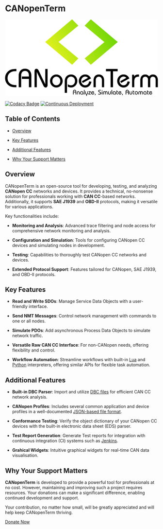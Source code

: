 # CANopenTerm

[![CANopenTerm](https://raw.githubusercontent.com/CANopenTerm/CANopenTerm/main/media/logo.svg)](https://raw.githubusercontent.com/CANopenTerm/CANopenTerm/main/media/logo.svg?raw=true "CANopenTerm")

[![Codacy Badge](https://app.codacy.com/project/badge/Grade/d0b16a90be6d4a59beafcabd727b2a2f)](https://app.codacy.com/gh/CANopenTerm/CANopenTerm/dashboard?utm_source=gh&utm_medium=referral&utm_content=&utm_campaign=Badge_grade)
[![Continuous Deployment](https://github.com/CANopenTerm/CANopenTerm/actions/workflows/continuous-deployment.yml/badge.svg)](https://github.com/CANopenTerm/CANopenTerm/actions/workflows/continuous-deployment.yml)

## Table of Contents

- [Overview](#overview)

- [Key Features](#key-features)

- [Additional Features](#additional-features)

- [Why Your Support Matters](#why-your-support-matters)
   
## Overview

CANopenTerm is an open-source tool for developing, testing,
and analyzing **CANopen CC** networks and devices. It provides
a technical, no-nonsense solution for professionals working
with **CAN CC**-based networks. Additionally, it supports
**SAE J1939** and **OBD-II** protocols, making it versatile
for various applications.

Key functionalities include:

- **Monitoring and Analysis**:
  Advanced trace filtering and node access for comprehensive
  network monitoring and analysis.

- **Configuration and Simulation**:
  Tools for configuring CANopen CC devices and simulating nodes
  in development.

- **Testing**:
  Capabilities to thoroughly test CANopen CC networks and devices.

- **Extended Protocol Support**:
  Features tailored for CANopen, SAE J1939, and OBD-II protocols.

## Key Features

- **Read and Write SDOs**:
  Manage Service Data Objects with a user-friendly interface.

- **Send NMT Messages**:
  Control network management with commands to one or all nodes.

- **Simulate PDOs**:
  Add asynchronous Process Data Objects to simulate network
  traffic.

- **Versatile Raw CAN CC Interface**:
  For non-CANopen needs, offering flexibility and control.

- **Workflow Automation**:
  Streamline workflows with built-in
  [Lua](https://canopenterm.de/lua-api) and
  [Python](https://canopenterm.de/python-api) interpreters,
  offering similar APIs for flexible task automation.

## Additional Features

- **Built-in DBC Parser**:
  Import and utilize
  [DBC files](https://www.csselectronics.com/pages/can-dbc-file-database-intro)
  for efficient CAN CC network analysis.

- **CANopen Profiles**:
  Includes several common application and device profiles in a well-documented
  [JSON-based file format](https://canopenterm.de/codb2json?id=file-format-specification).

- **Conformance Testing**:
  Verify the object dictionary of your CANopen CC devices with the built-in
  electronic data sheet (EDS) parser.

- **Test Report Generation**:
  Generate Test reports for integration with continuous integration (CI) systems
  such as [Jenkins](https://plugins.jenkins.io/junit/).

- **Grahical Widgets**:
  Intuitive graphical widgets for real-time CAN data visualisation.

## Why Your Support Matters

**CANopenTerm** is developed to provide a powerful tool for
professionals at no cost.  However, maintaining and improving
such a project requires resources.  Your donations can make a
significant difference, enabling continued development and support.

Your contribution, no matter how small, will be greatly appreciated
and will help keep CANopenTerm thriving.

[Donate Now](https://github.com/sponsors/mupfdev)
